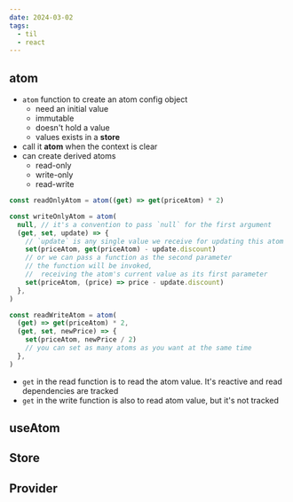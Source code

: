 ```yaml
---
date: 2024-03-02
tags:
  - til
  - react
---
```


## atom

- `atom` function to create an atom config object
  - need an initial value
  - immutable
  - doesn't hold a value
  - values exists in a **store**
- call it **atom** when the context is clear
- can create derived atoms
  - read-only
  - write-only
  - read-write

```js
const readOnlyAtom = atom((get) => get(priceAtom) * 2)

const writeOnlyAtom = atom(
  null, // it's a convention to pass `null` for the first argument
  (get, set, update) => {
    // `update` is any single value we receive for updating this atom
    set(priceAtom, get(priceAtom) - update.discount)
    // or we can pass a function as the second parameter
    // the function will be invoked,
    //  receiving the atom's current value as its first parameter
    set(priceAtom, (price) => price - update.discount)
  },
)

const readWriteAtom = atom(
  (get) => get(priceAtom) * 2,
  (get, set, newPrice) => {
    set(priceAtom, newPrice / 2)
    // you can set as many atoms as you want at the same time
  },
)
```

- `get` in the read function is to read the atom value. It's reactive and read dependencies are tracked
- `get` in the write function is also to read atom value, but it's not tracked

## useAtom

## Store

## Provider
